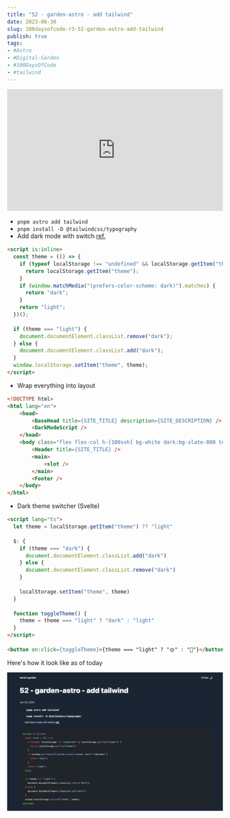 ```yaml
---
title: "52 - garden-astro - add tailwind"
date: 2023-06-30
slug: 100daysofcode-r3-52-garden-astro-add-tailwind
publish: true
tags:
- #Astro
- #Digital-Garden
- #100DaysOfCode
- #tailwind
---
```


<iframe width="100%" style="aspect-ratio: 16 / 9;" src="https://www.youtube.com/embed/UQwJ9h1wR3Q" title="YouTube video player" frameborder="0" allow="accelerometer; autoplay; clipboard-write; encrypted-media; gyroscope; picture-in-picture; web-share" allowfullscreen></iframe>

- `pnpm astro add tailwind`
- `pnpm install -D @tailwindcss/typography` 
- Add dark mode with switch [ref.](https://www.kevinzunigacuellar.com/blog/dark-mode-in-astro)
```html
<script is:inline>
  const theme = (() => {
    if (typeof localStorage !== "undefined" && localStorage.getItem("theme")) {
      return localStorage.getItem("theme");
    }
    if (window.matchMedia("(prefers-color-scheme: dark)").matches) {
      return "dark";
    }
    return "light";
  })();

  if (theme === "light") {
    document.documentElement.classList.remove("dark");
  } else {
    document.documentElement.classList.add("dark");
  }
  window.localStorage.setItem("theme", theme);
</script>
```
- Wrap everything into layout
```html
<!DOCTYPE html>
<html lang="en">
	<head>
		<BaseHead title={SITE_TITLE} description={SITE_DESCRIPTION} />
        <DarkModeScript />
	</head>
	<body class="flex flex-col h-[100svh] bg-white dark:bg-slate-800 text-black dark:text-white">
		<Header title={SITE_TITLE} />
		<main>
            <slot />
		</main>
		<Footer />
	</body>
</html>
```
- Dark theme switcher (Svelte)
```html
<script lang="ts">
  let theme = localStorage.getItem("theme") ?? "light"

  $: {
    if (theme === "dark") {
      document.documentElement.classList.add("dark")
    } else {
      document.documentElement.classList.remove("dark")
    }

    localStorage.setItem("theme", theme)
  }

  function toggleTheme() {
    theme = theme === "light" ? "dark" : "light"
  }
</script>

<button on:click={toggleTheme}>{theme === "light" ? "🌞" : "🌙"}</button>
```

Here's how it look like as of today

![](1-Projects/100DaysOfCode-R3/attachments/Pasted%20image%2020230701000858.png)